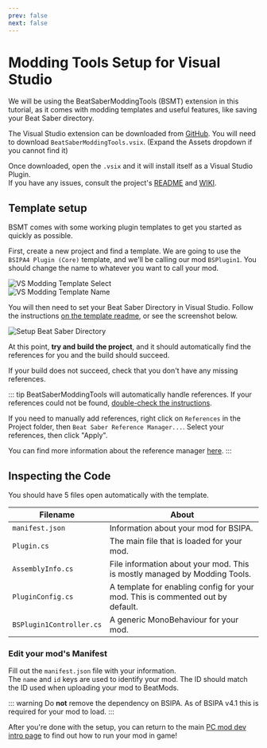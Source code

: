 ```yaml
---
prev: false
next: false
---
```


# Modding Tools Setup for Visual Studio

We will be using the BeatSaberModdingTools (BSMT) extension in this tutorial,
as it comes with modding templates and useful features, like saving your Beat Saber directory.

The Visual Studio extension can be downloaded
from [GitHub](https://github.com/Zingabopp/BeatSaberTemplates/releases/latest). You will need to download
`BeatSaberModdingTools.vsix`. (Expand the Assets dropdown if you cannot find it)

Once downloaded, open the `.vsix` and it will install itself as a Visual Studio Plugin.  
If you have any issues, consult the project's [README](https://github.com/Zingabopp/BeatSaberModdingTools#readme)
and [WIKI](https://github.com/Zingabopp/BeatSaberModdingTools/wiki).

## Template setup

BSMT comes with some working plugin templates to get you started as quickly as possible.

First, create a new project and find a template. We are going to use the `BSIPA4 Plugin (Core)` template, and we'll be
calling our mod `BSPlugin1`.
You should change the name to whatever you want to call your mod.

![VS Modding Template Select](../../.assets/images/modding/modding-template-select.png 'Modding Template Select')  
![VS Modding Template Name](../../.assets/images/modding/modding-template-name.png 'Modding Template Name')

You will then need to set your Beat Saber Directory in Visual Studio.
Follow the instructions [on the template readme](https://github.com/Zingabopp/BeatSaberModdingTools#how-to-use),
or see the screenshot below.

![Setup Beat Saber Directory](../../.assets/images/modding/setup-bs-directory.png 'Setup Beat Saber Directory')

At this point, **try and build the project**, and it should automatically find the
references for you and the build should succeed.

If your build does not succeed, check that you don't have any missing references.

::: tip
BeatSaberModdingTools will automatically handle references. If your references could not be
found, [double-check the instructions](https://github.com/Zingabopp/BeatSaberModdingTools#beat-saber-modding-tools).

If you need to manually add references, right click on `References` in the Project folder, then
`Beat Saber Reference Manager...`.
Select your references, then click "Apply".

You can find more information about the reference
manager [here](https://github.com/Zingabopp/BeatSaberModdingTools/wiki/Adding-References).
:::

## Inspecting the Code

You should have 5 files open automatically with the template.

| Filename                 | About                                                                          |
| ------------------------ | ------------------------------------------------------------------------------ |
| `manifest.json`          | Information about your mod for BSIPA.                                          |
| `Plugin.cs`              | The main file that is loaded for your mod.                                     |
| `AssemblyInfo.cs`        | File information about your mod. This is mostly managed by Modding Tools.      |
| `PluginConfig.cs`        | A template for enabling config for your mod. This is commented out by default. |
| `BSPlugin1Controller.cs` | A generic MonoBehaviour for your mod.                                          |

### Edit your mod's Manifest

Fill out the `manifest.json` file with your information.  
The `name` and `id` keys are used to identify your mod.
The ID should match the ID used when uploading your mod to BeatMods.

::: warning
Do **not** remove the dependency on BSIPA. As of BSIPA v4.1 this is required for your mod to load.
:::

After you're done with the setup, you can return to the main
[PC mod dev intro page](./setup.md#compiling) to find out how to run your mod in game!
